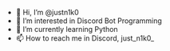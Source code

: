 - 👋 Hi, I’m @justn1k0
- 👀 I’m interested in Discord Bot Programming 
- 🌱 I’m currently learning Python
- 📫 How to reach me in Discord, just_n1k0_

<!---
justn1k0/justn1k0 is a ✨ special ✨ repository because its `README.md` (this file) appears on your GitHub profile.
You can click the Preview link to take a look at your changes.
--->
